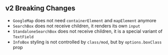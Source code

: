 ## v2 Breaking Changes

- `GoogleMap` does not need `containerElement` and `mapElement` anymore
- `SearchBox` does not receive children, it renders its own `input` 
- `StandaloneSearchBox` does not receive children, it is a special variant of `TextField`
- `InfoBox` styling is not controlled by `class/mod`, but by `options.boxClass` prop

